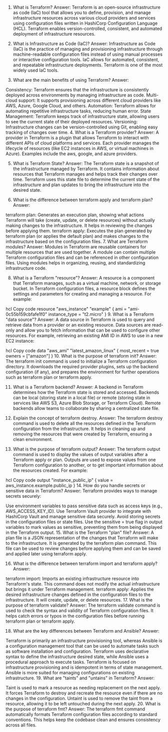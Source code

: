1. What is Terraform?
Answer:
Terraform is an open-source infrastructure as code (IaC) tool that allows you to define, provision, and manage infrastructure resources across various cloud providers and services using configuration files written in HashiCorp Configuration Language (HCL). Terraform enables version-controlled, consistent, and automated deployment of infrastructure resources.

2. What is Infrastructure as Code (IaC)?
Answer:
Infrastructure as Code (IaC) is the practice of managing and provisioning infrastructure through machine-readable configuration files instead of using manual processes or interactive configuration tools. IaC allows for automated, consistent, and repeatable infrastructure deployments. Terraform is one of the most widely used IaC tools.

3. What are the main benefits of using Terraform?
Answer:

Consistency: Terraform ensures that the infrastructure is consistently deployed across environments by managing infrastructure as code.
Multi-cloud support: It supports provisioning across different cloud providers like AWS, Azure, Google Cloud, and others.
Automation: Terraform allows for automating repetitive infrastructure tasks, reducing human error.
State Management: Terraform keeps track of infrastructure state, allowing users to see the current state of their deployed resources.
Versioning: Infrastructure changes can be version-controlled using Git, enabling easy tracking of changes over time.
4. What is a Terraform provider?
Answer:
A provider in Terraform is a plugin that allows Terraform to interact with different APIs of cloud platforms and services. Each provider manages the lifecycle of resources (like EC2 instances in AWS, or virtual machines in Azure). Examples include the aws, google, and azure providers.

5. What is Terraform State?
Answer:
The Terraform state is a snapshot of the infrastructure managed by Terraform. It contains information about resources that Terraform manages and helps track their changes over time. Terraform uses this state file to determine the current state of the infrastructure and plan updates to bring the infrastructure into the desired state.

6. What is the difference between terraform apply and terraform plan?
Answer:

terraform plan: Generates an execution plan, showing what actions Terraform will take (create, update, or delete resources) without actually making changes to the infrastructure. It helps in reviewing the changes before applying them.
terraform apply: Executes the plan generated by terraform plan (or applies the default plan) and makes changes to the infrastructure based on the configuration files.
7. What are Terraform modules?
Answer:
Modules in Terraform are reusable containers for multiple resources that are used together. A module can contain multiple Terraform configuration files and can be referenced in other configuration files. Using modules helps in organizing, reusing, and standardizing infrastructure code.

8. What is a Terraform "resource"?
Answer:
A resource is a component that Terraform manages, such as a virtual machine, network, or storage bucket. In Terraform configuration files, a resource block defines the settings and parameters for creating and managing a resource. For example:

hcl
Copy code
resource "aws_instance" "example" {
  ami           = "ami-0c55b159cbfafe1f0"
  instance_type = "t2.micro"
}
9. What is a Terraform "data source"?
Answer:
A data source in Terraform is used to query and retrieve data from a provider or an existing resource. Data sources are read-only and allow you to fetch information that can be used to configure other resources. For example, retrieving an existing AMI ID in AWS to use in a new EC2 instance:

hcl
Copy code
data "aws_ami" "latest_amazon_linux" {
  most_recent = true
  owners      = ["amazon"]
}
10. What is the purpose of terraform init?
Answer:
The terraform init command is used to initialize a Terraform configuration directory. It downloads the required provider plugins, sets up the backend configuration (if any), and prepares the environment for further operations such as terraform plan or terraform apply.

11. What is a Terraform backend?
Answer:
A backend in Terraform determines how the Terraform state is stored and accessed. Backends can be local (storing state in a local file) or remote (storing state in services like AWS S3, Azure Blob Storage, or Terraform Cloud). Remote backends allow teams to collaborate by sharing a centralized state file.

12. Explain the concept of terraform destroy.
Answer:
The terraform destroy command is used to delete all the resources defined in the Terraform configuration from the infrastructure. It helps in cleaning up and removing the resources that were created by Terraform, ensuring a clean environment.

13. What is the purpose of terraform output?
Answer:
The terraform output command is used to display the values of output variables after a Terraform apply or plan. Outputs are used to expose values from one Terraform configuration to another, or to get important information about the resources created. For example:

hcl
Copy code
output "instance_public_ip" {
  value = aws_instance.example.public_ip
}
14. How do you handle secrets or sensitive data in Terraform?
Answer:
Terraform provides ways to manage secrets securely:

Use environment variables to pass sensitive data such as access keys (e.g., AWS_ACCESS_KEY_ID).
Use Terraform Vault provider to integrate with HashiCorp Vault and manage sensitive data securely.
Avoid storing secrets in the configuration files or state files. Use the sensitive = true flag in output variables to mark values as sensitive, preventing them from being displayed in the Terraform output.
15. What is the Terraform "plan" file?
Answer:
A plan file is a JSON representation of the changes that Terraform will make to the infrastructure. It is generated by the terraform plan command. This file can be used to review changes before applying them and can be saved and applied later using terraform apply.

16. What is the difference between terraform import and terraform apply?
Answer:

terraform import: Imports an existing infrastructure resource into Terraform's state. This command does not modify the actual infrastructure but brings it under Terraform management.
terraform apply: Applies the desired infrastructure changes defined in the configuration files to the infrastructure. It will create, update, or delete resources.
17. What is the purpose of terraform validate?
Answer:
The terraform validate command is used to check the syntax and validity of Terraform configuration files. It helps catch errors or typos in the configuration files before running terraform plan or terraform apply.

18. What are the key differences between Terraform and Ansible?
Answer:

Terraform is primarily an infrastructure provisioning tool, whereas Ansible is a configuration management tool that can be used to automate tasks such as software installation and configuration.
Terraform uses declarative syntax to define the infrastructure desired state, while Ansible uses a procedural approach to execute tasks.
Terraform is focused on infrastructure provisioning and is idempotent in terms of state management. Ansible is more suited for managing configurations on existing infrastructure.
19. What are "taints" and "untains" in Terraform?
Answer:

Taint is used to mark a resource as needing replacement on the next apply. It forces Terraform to destroy and recreate the resource even if there are no changes in the configuration.
Untaint is used to remove the taint from a resource, allowing it to be left untouched during the next apply.
20. What is the purpose of terraform fmt?
Answer:
The terraform fmt command automatically formats Terraform configuration files according to standard conventions. This helps keep the codebase clean and ensures consistency across all files.

